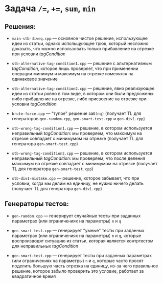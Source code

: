 # Задача `/=`, `+=`, `sum`, `min`

## Решения:

- `main-stb-diveq.cpp` — основное чистое решение, использующее идеи из статьи, однако испольщующее трюк, который несложно доказать, что можно использовать только прибавление на отрезке при условии _tagCondition_

- `stb-alternative-tag-condition1.cpp` — решение с альтернативным _tagCondition_, которое лишь проверяет, что при применении операции минимум и максимум на отрезке изменятся на одинаковое значение

- `stb-alternative-tag-condition2.cpp` — решение, явно реализующее идеи из статьи ровно в том виде, в котором они были предложены: либо прибавление на отрезке, либо присвоение на отрезке при условии _tagCondition_

- `brute-force.cpp` — "тупое" решение за`O(nq)` (получает TL для генераторов `gen-random.cpp`, `gen-smart-test.cpp` и `gen-div1.cpp`)

- `stb-wrong-tag-condition1.cpp` — решение, в котором используется неправильный _tagCondition_: мы проверяем, что максимум на отрезке совпадает с минимумом на отрезке (получает TL для генератора `gen-smart-test.cpp`)

- `stb-wrong-tag-condition2.cpp` — решение, в котором используется неправильный _tagCondition_: мы проверяем, что после деления максимум на отрезке совпадает с минимумом на отрезке (получает TL для генератора `gen-smart-test.cpp`)

- `stb-div1-mistake.cpp` — решение, которое забывает, что при условии, когда мы делим на единицу, не нужно ничего делать (получает TL для генератора `gen-div1.cpp`)

## Генераторы тестов:

- `gen-random.cpp` — генерирует случайные тесты при заданных параметрах (или ограничениях на параметры) `n` и `q`

- `gen-smart-test.cpp` — генерирует "умные" тесты при заданных параметрах (или ограничениях на параметры) `n` и `q`, которые воспроизводят ситуацию из статьи, которая является контртестом для неправильных _tagCondition_

- `gen-smart-test.cpp` — генерирует тесты при заданных параметрах (или ограничениях на параметры) `n` и `q`, которые часто просят поделить большую часть отрезка на единицу, из-за чего правильное решение, которое забыло проверить это условие, работает за квадратичное время
